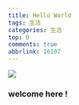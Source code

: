 ```yaml
---
title: Hello World
tags: 生活
categories: 生活
top: 0
comments: true
abbrlink: 16107
---
```

![](http://prl6c63q7.bkt.clouddn.com/beautiyful.jpg "")

### welcome here !

<!-- more -->